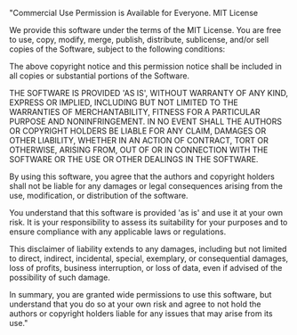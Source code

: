 "Commercial Use Permission is Available for Everyone.
MIT License

We provide this software under the terms of the MIT License. You are free to use, copy, modify, merge, publish, distribute, sublicense, and/or sell copies of the Software, subject to the following conditions:

The above copyright notice and this permission notice shall be included in all copies or substantial portions of the Software.

THE SOFTWARE IS PROVIDED 'AS IS', WITHOUT WARRANTY OF ANY KIND, EXPRESS OR IMPLIED, INCLUDING BUT NOT LIMITED TO THE WARRANTIES OF MERCHANTABILITY, FITNESS FOR A PARTICULAR PURPOSE AND NONINFRINGEMENT. IN NO EVENT SHALL THE AUTHORS OR COPYRIGHT HOLDERS BE LIABLE FOR ANY CLAIM, DAMAGES OR OTHER LIABILITY, WHETHER IN AN ACTION OF CONTRACT, TORT OR OTHERWISE, ARISING FROM, OUT OF OR IN CONNECTION WITH THE SOFTWARE OR THE USE OR OTHER DEALINGS IN THE SOFTWARE.

By using this software, you agree that the authors and copyright holders shall not be liable for any damages or legal consequences arising from the use, modification, or distribution of the software.

You understand that this software is provided 'as is' and use it at your own risk. It is your responsibility to assess its suitability for your purposes and to ensure compliance with any applicable laws or regulations.

This disclaimer of liability extends to any damages, including but not limited to direct, indirect, incidental, special, exemplary, or consequential damages, loss of profits, business interruption, or loss of data, even if advised of the possibility of such damage.

In summary, you are granted wide permissions to use this software, but understand that you do so at your own risk and agree to not hold the authors or copyright holders liable for any issues that may arise from its use."

